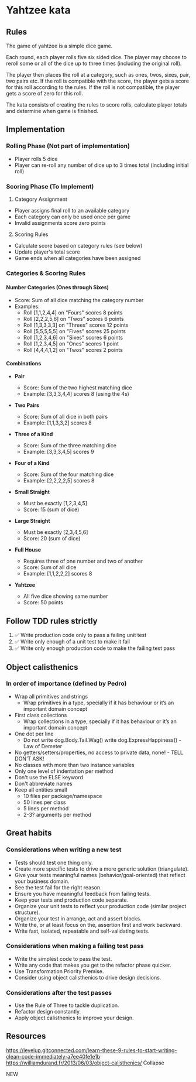 # Yahtzee kata

## Rules

The game of yahtzee is a simple dice game.

Each round, each player rolls five six sided dice.
The player may choose to reroll some or all of the dice up to three times (including the original roll).

The player then places the roll at a category, such as ones, twos, sixes, pair, two pairs etc.
If the roll is compatible with the score, the player gets a score for this roll according to the rules.
If the roll is not compatible, the player gets a score of zero for this roll.

The kata consists of creating the rules to score rolls, calculate player totals and determine when game is finished.

## Implementation

### Rolling Phase (Not part of implementation)

- Player rolls 5 dice
- Player can re-roll any number of dice up to 3 times total (including initial roll)

### Scoring Phase (To Implement)

1. Category Assignment

- Player assigns final roll to an available category
- Each category can only be used once per game
- Invalid assignments score zero points

2. Scoring Rules
- Calculate score based on category rules (see below)
- Update player's total score
- Game ends when all categories have been assigned

### Categories & Scoring Rules

#### Number Categories (Ones through Sixes)

- Score: Sum of all dice matching the category number
- Examples:
    - Roll [1,1,2,4,4] on "Fours" scores 8 points
    - Roll [2,2,2,5,6] on "Twos" scores 6 points
    - Roll [1,3,3,3,3] on "Threes" scores 12 points
    - Roll [5,5,5,5,5] on "Fives" scores 25 points
    - Roll [1,2,3,4,6] on "Sixes" scores 6 points
    - Roll [1,2,3,4,5] on "Ones" scores 1 point
    - Roll [4,4,4,1,2] on "Twos" scores 2 points

#### Combinations

- **Pair**

    - Score: Sum of the two highest matching dice
    - Example: [3,3,3,4,4] scores 8 (using the 4s)

- **Two Pairs**

    - Score: Sum of all dice in both pairs
    - Example: [1,1,3,3,2] scores 8

- **Three of a Kind**

    - Score: Sum of the three matching dice
    - Example: [3,3,3,4,5] scores 9

- **Four of a Kind**

    - Score: Sum of the four matching dice
    - Example: [2,2,2,2,5] scores 8

- **Small Straight**

    - Must be exactly [1,2,3,4,5]
    - Score: 15 (sum of dice)

- **Large Straight**

    - Must be exactly [2,3,4,5,6]
    - Score: 20 (sum of dice)

- **Full House**

    - Requires three of one number and two of another
    - Score: Sum of all dice
    - Example: [1,1,2,2,2] scores 8

- **Yahtzee**
    - All five dice showing same number
    - Score: 50 points

## Follow TDD rules strictly

1. ✅ Write production code only to pass a failing unit test
2. ✅ Write only enough of a unit test to make it fail
3. ✅ Write only enough production code to make the failing test pass

## Object calisthenics

### In order of importance (defined by Pedro)

- Wrap all primitives and strings
    - Wrap primitives in a type, specially if it has behaviour or it’s an important domain concept
- First class collections
    - Wrap collections in a type, specially if it has behaviour or it’s an important domain concept
- One dot per line
    - Do not write dog.Body.Tail.Wag() write dog.ExpressHappiness() - Law of Demeter
- No getters/setters/properties, no access to private data, none! - TELL DON’T ASK!
- No classes with more than two instance variables
- Only one level of indentation per method
- Don't use the ELSE keyword
- Don't abbreviate names
- Keep all entities small
    - 10 files per package/namespace
    - 50 lines per class
    - 5 lines per method
    - 2-3? arguments per method

## Great habits

### Considerations when writing a new test

- Tests should test one thing only.
- Create more specific tests to drive a more generic solution (triangulate).
- Give your tests meaningful names (behavior/goal-oriented) that reflect your business domain.
- See the test fail for the right reason.
- Ensure you have meaningful feedback from failing tests.
- Keep your tests and production code separate.
- Organize your unit tests to reflect your production code (similar project structure).
- Organize your test in arrange, act and assert blocks.
- Write the, or at least focus on the, assertion first and work backward.
- Write fast, isolated, repeatable and self-validating tests.

### Considerations when making a failing test pass

- Write the simplest code to pass the test.
- Write any code that makes you get to the refactor phase quicker.
- Use Transformation Priority Premise.
- Consider using object calisthenics to drive design decisions.

### Considerations after the test passes

- Use the Rule of Three to tackle duplication.
- Refactor design constantly.
- Apply object calisthenics to improve your design.

## Resources

<https://levelup.gitconnected.com/learn-these-9-rules-to-start-writing-clean-code-immediately-a7ee40fe1e1b>
<https://williamdurand.fr/2013/06/03/object-calisthenics/>
Collapse







NEW

